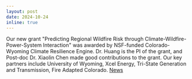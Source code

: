 ```yaml
---
layout: post
date: 2024-10-24 
inline: true
---
```


Our new grant "Predicting Regional Wildfire Risk through Climate-Wildfire-Power-System Interaction" was awarded by NSF-funded Colorado-Wyoming Climate Resilience Engine. Dr. Huang is the PI of the grant, and Post-doc Dr. Xiaolin Chen made good contributions to the grant. Our key partners include University of Wyoming, Xcel Energy, Tri-State Generation and Transmission, Fire Adapted Colorado.  [News](https://innosphereventures.org/governors-of-colorado-and-wyoming-announce-3m-in-funding-for-climate-resilience-projects-through-the-nsf-funded-colorado-wyoming-climate-resilience-engine/)